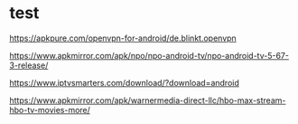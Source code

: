 # test
https://apkpure.com/openvpn-for-android/de.blinkt.openvpn

https://www.apkmirror.com/apk/npo/npo-android-tv/npo-android-tv-5-67-3-release/

https://www.iptvsmarters.com/download/?download=android

https://www.apkmirror.com/apk/warnermedia-direct-llc/hbo-max-stream-hbo-tv-movies-more/
